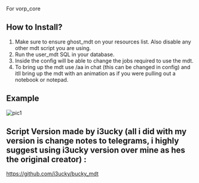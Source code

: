 For vorp_core

## How to Install?

1. Make sure to ensure ghost_mdt on your resources list. Also disable any other mdt script you are using.
2. Run the user_mdt SQL in your database.
3. Inside the config will be able to change the jobs required to use the mdt.
4. To bring up the mdt use /aa in chat (this can be changed in config) and itll bring up the mdt with an animation as if you were pulling out a notebook or notepad.

## Example
![pic1](https://cdn.discordapp.com/attachments/963010990373494845/1090860976234041344/Desktop_Screenshot_2023.03.29_-_13.31.47.752.png)

## Script Version made by i3ucky (all i did with my version is change notes to telegrams, i highly suggest using i3ucky version over mine as hes the original creator) :
https://github.com/i3ucky/bucky_mdt
